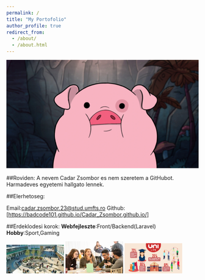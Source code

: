```yaml
---
permalink: /
title: "My Portofolio"
author_profile: true
redirect_from: 
  - /about/
  - /about.html
---
```

![Avatar](/images/waddles.webp)

##Roviden:
A nevem Cadar Zsombor es nem szeretem a GitHubot.
Harmadeves egyetemi hallgato lennek.

##Elerhetoseg:

Email:[cadar.zsombor.23@stud.umfts.ro](cadar.zsombor.23.@stud.umfst.ro)
Github:[https://badcode101.github.io/Cadar_Zsombor.github.io/]

##Erdeklodesi korok:
**Webfejleszte**:Front/Backend(Laravel)
**Hobby**:Sport,Gaming

<img src="/images/egyetemlife/img1.jpeg" width="30%">

<img src="/images/egyetemlife/img2.jpeg" width="30%">

<img src="/images/egyetemlife/img3.png" width="30%">
